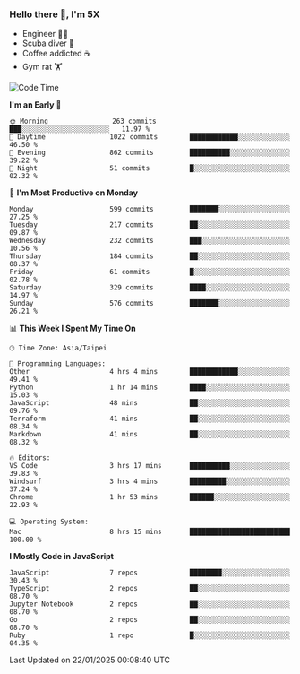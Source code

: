 ### Hello there 👋, I'm 5X

* Engineer 👨‍💻
* Scuba diver 🤿
* Coffee addicted ☕️
* Gym rat 🏋️

<!--START_SECTION:waka-->
![Code Time](http://img.shields.io/badge/Code%20Time-1%2C388%20hrs%2024%20mins-blue)

**I'm an Early 🐤** 

```text
🌞 Morning                263 commits         ███░░░░░░░░░░░░░░░░░░░░░░   11.97 % 
🌆 Daytime                1022 commits        ████████████░░░░░░░░░░░░░   46.50 % 
🌃 Evening                862 commits         ██████████░░░░░░░░░░░░░░░   39.22 % 
🌙 Night                  51 commits          █░░░░░░░░░░░░░░░░░░░░░░░░   02.32 % 
```
📅 **I'm Most Productive on Monday** 

```text
Monday                   599 commits         ███████░░░░░░░░░░░░░░░░░░   27.25 % 
Tuesday                  217 commits         ██░░░░░░░░░░░░░░░░░░░░░░░   09.87 % 
Wednesday                232 commits         ███░░░░░░░░░░░░░░░░░░░░░░   10.56 % 
Thursday                 184 commits         ██░░░░░░░░░░░░░░░░░░░░░░░   08.37 % 
Friday                   61 commits          █░░░░░░░░░░░░░░░░░░░░░░░░   02.78 % 
Saturday                 329 commits         ████░░░░░░░░░░░░░░░░░░░░░   14.97 % 
Sunday                   576 commits         ███████░░░░░░░░░░░░░░░░░░   26.21 % 
```


📊 **This Week I Spent My Time On** 

```text
🕑︎ Time Zone: Asia/Taipei

💬 Programming Languages: 
Other                    4 hrs 4 mins        ████████████░░░░░░░░░░░░░   49.41 % 
Python                   1 hr 14 mins        ████░░░░░░░░░░░░░░░░░░░░░   15.03 % 
JavaScript               48 mins             ██░░░░░░░░░░░░░░░░░░░░░░░   09.76 % 
Terraform                41 mins             ██░░░░░░░░░░░░░░░░░░░░░░░   08.34 % 
Markdown                 41 mins             ██░░░░░░░░░░░░░░░░░░░░░░░   08.32 % 

🔥 Editors: 
VS Code                  3 hrs 17 mins       ██████████░░░░░░░░░░░░░░░   39.83 % 
Windsurf                 3 hrs 4 mins        █████████░░░░░░░░░░░░░░░░   37.24 % 
Chrome                   1 hr 53 mins        ██████░░░░░░░░░░░░░░░░░░░   22.93 % 

💻 Operating System: 
Mac                      8 hrs 15 mins       █████████████████████████   100.00 % 
```

**I Mostly Code in JavaScript** 

```text
JavaScript               7 repos             ████████░░░░░░░░░░░░░░░░░   30.43 % 
TypeScript               2 repos             ██░░░░░░░░░░░░░░░░░░░░░░░   08.70 % 
Jupyter Notebook         2 repos             ██░░░░░░░░░░░░░░░░░░░░░░░   08.70 % 
Go                       2 repos             ██░░░░░░░░░░░░░░░░░░░░░░░   08.70 % 
Ruby                     1 repo              █░░░░░░░░░░░░░░░░░░░░░░░░   04.35 % 
```




 Last Updated on 22/01/2025 00:08:40 UTC
<!--END_SECTION:waka-->
